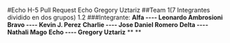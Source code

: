 #Echo H-5 Pull Request Echo Gregory Uztariz 
##Team 1(7 Integrantes dividido en dos grupos) 1.2
###Integrante:
**Alfa    ---- Leonardo Ambrosioni** 
**Bravo   ---- Kevin J. Perez**
**Charlie ---- Jose Daniel Romero**
**Delta   ---- Nathali Mago**
**Echo    ---- Gregory Uztariz**
**
**
